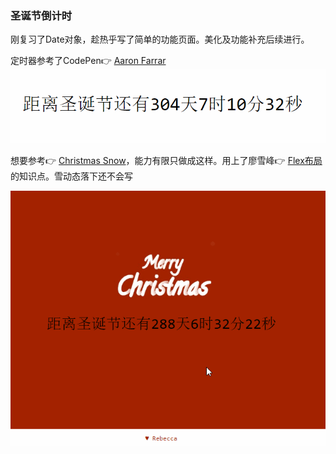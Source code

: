 ### 圣诞节倒计时
刚复习了Date对象，趁热乎写了简单的功能页面。美化及功能补充后续进行。

定时器参考了CodePen👉  [Aaron Farrar](https://codepen.io/afarrar/pen/JRaEjP)
![展示1](https://github.com/rebeccacaca/Time-Before-Christmas/blob/master/Christmas1.gif)

想要参考👉 [Christmas Snow](https://codepen.io/aranja/pen/bEwBmP)，能力有限只做成这样。用上了廖雪峰👉 [Flex布局](http://www.ruanyifeng.com/blog/2015/07/flex-grammar.html)的知识点。雪动态落下还不会写

![展示2](https://github.com/rebeccacaca/Time-Before-Christmas/blob/master/Christmas.gif)
